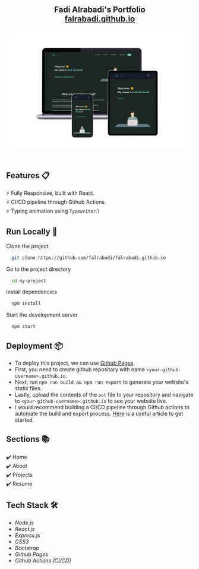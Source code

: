 <h2 align="center">
  Fadi Alrabadi's Portfolio<br/>
  <a href="[falrabadi.github.io](https://falrabadi.github.io/)" target="_blank">falrabadi.github.io</a>
</h2>
<div align="center">
  <img alt="Demo" src="./Images/mockup.png" />
</div>

<br/>

## Features 📋
⚡️ Fully Responsive, built with React.\
⚡️ CI/CD pipeline through Github Actions. \
⚡️ Typing animation using `Typewriter`.\

## Run Locally 🏃

Clone the project

```bash
  git clone https://github.com/falrabadi/falrabadi.github.io
```

Go to the project directory

```bash
  cd my-project
```

Install dependencies

```bash
  npm install
```

Start the development server 

```bash
  npm start
```

## Deployment 📦
- To deploy this project, we can use [Github Pages](https://pages.github.com/).
- First, you need to create github repository with name `<your-github-username>.github.io`.
- Next, run `npm run build && npm run export` to generate your website's static files.
- Lastly, upload the contents of the `out` file to your repository and navigate to `<your-github-username>.github.io` to see your website live.
- I would recommend building a CI/CD pipeline through Github actions to automate the build and export process. [Here](https://github.com/marketplace/actions/deploy-to-github-pages) is a useful article to get started.

## Sections 📚
✔️ Home \
✔️ About \
✔️ Projects \
✔️ Resume

## Tech Stack 🛠️
* _Node.js_
* _React.js_
* _Express.js_
* _CSS3_
* _Bootstrap_
* _Github Pages_
* _Github Actions (CI/CD)_
